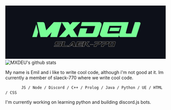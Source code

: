 ![Design and Development](https://github.com/MXDEU/MXDEU/blob/main/bannerneu.png)
![MXDEU's github stats](https://github-readme-stats.vercel.app/api?username=MXDEU&show_icons=true&hide=contribs,issues&hide_border=true&bg_color=0d1019&icon_color=79ff97&&title_color=79ff97&text_color=ffffff&custom_title=My%20Stats:&count_private=true)

My name is Emil and i like to write cool code, although i'm not good at it. Im currently a member of slaeck-770 where we write cool code. 

           JS / Node / Discord / C++ / Prolog / Java / Python / UE / HTML / CSS

I'm currently working on learning python and building discord.js bots.
